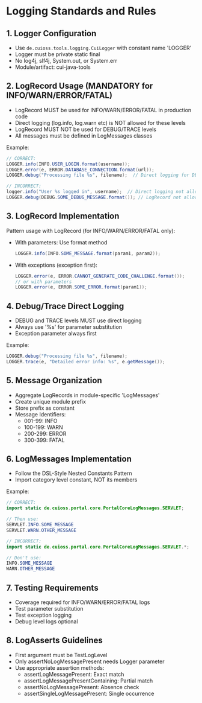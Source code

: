 # Logging Standards and Rules

## 1. Logger Configuration
- Use `de.cuioss.tools.logging.CuiLogger` with constant name 'LOGGER'
- Logger must be private static final
- No log4j, slf4j, System.out, or System.err
- Module/artifact: cui-java-tools

## 2. LogRecord Usage (MANDATORY for INFO/WARN/ERROR/FATAL)
- LogRecord MUST be used for INFO/WARN/ERROR/FATAL in production code
- Direct logging (log.info, log.warn etc) is NOT allowed for these levels
- LogRecord MUST NOT be used for DEBUG/TRACE levels
- All messages must be defined in LogMessages classes

Example:
```java
// CORRECT:
LOGGER.info(INFO.USER_LOGIN.format(username));
LOGGER.error(e, ERROR.DATABASE_CONNECTION.format(url));
LOGGER.debug("Processing file %s", filename);  // Direct logging for DEBUG

// INCORRECT:
logger.info("User %s logged in", username);  // Direct logging not allowed for INFO
LOGGER.debug(DEBUG.SOME_DEBUG_MESSAGE.format()); // LogRecord not allowed for DEBUG
```

## 3. LogRecord Implementation
Pattern usage with LogRecord (for INFO/WARN/ERROR/FATAL only):
* With parameters: Use format method
  ```java
  LOGGER.info(INFO.SOME_MESSAGE.format(param1, param2));
  ```
* With exceptions (exception first):
  ```java
  LOGGER.error(e, ERROR.CANNOT_GENERATE_CODE_CHALLENGE.format());
  // or with parameters
  LOGGER.error(e, ERROR.SOME_ERROR.format(param1));
  ```

## 4. Debug/Trace Direct Logging
- DEBUG and TRACE levels MUST use direct logging
- Always use '%s' for parameter substitution
- Exception parameter always first

Example:
```java
LOGGER.debug("Processing file %s", filename);
LOGGER.trace(e, "Detailed error info: %s", e.getMessage());
```

## 5. Message Organization
- Aggregate LogRecords in module-specific 'LogMessages'
- Create unique module prefix
- Store prefix as constant
- Message Identifiers:
  * 001-99: INFO
  * 100-199: WARN
  * 200-299: ERROR
  * 300-399: FATAL

## 6. LogMessages Implementation
- Follow the DSL-Style Nested Constants Pattern
- Import category level constant, NOT its members

Example:
```java
// CORRECT:
import static de.cuioss.portal.core.PortalCoreLogMessages.SERVLET;

// Then use:
SERVLET.INFO.SOME_MESSAGE
SERVLET.WARN.OTHER_MESSAGE

// INCORRECT:
import static de.cuioss.portal.core.PortalCoreLogMessages.SERVLET.*;

// Don't use:
INFO.SOME_MESSAGE
WARN.OTHER_MESSAGE
```

## 7. Testing Requirements
- Coverage required for INFO/WARN/ERROR/FATAL logs
- Test parameter substitution
- Test exception logging
- Debug level logs optional

## 8. LogAsserts Guidelines
- First argument must be TestLogLevel
- Only assertNoLogMessagePresent needs Logger parameter
- Use appropriate assertion methods:
  * assertLogMessagePresent: Exact match
  * assertLogMessagePresentContaining: Partial match
  * assertNoLogMessagePresent: Absence check
  * assertSingleLogMessagePresent: Single occurrence
